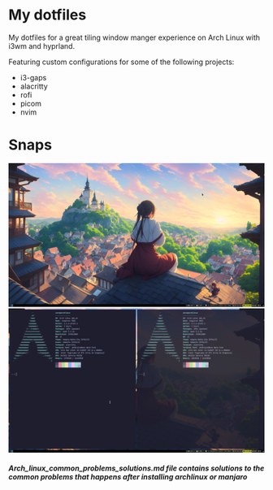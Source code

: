 # My dotfiles

My dotfiles for a great tiling window manger experience on Arch Linux with i3wm and hyprland.

Featuring custom configurations for some of the following projects:  
* i3-gaps
* alacritty
* rofi
* picom
* nvim

# Snaps
![Cheese](/i3config/output/output.jpg)
![Cheese](/i3config/output/terminal.jpg)

##### Arch_linux_common_problems_solutions.md file contains solutions to the common problems that happens after installing archlinux or manjaro

